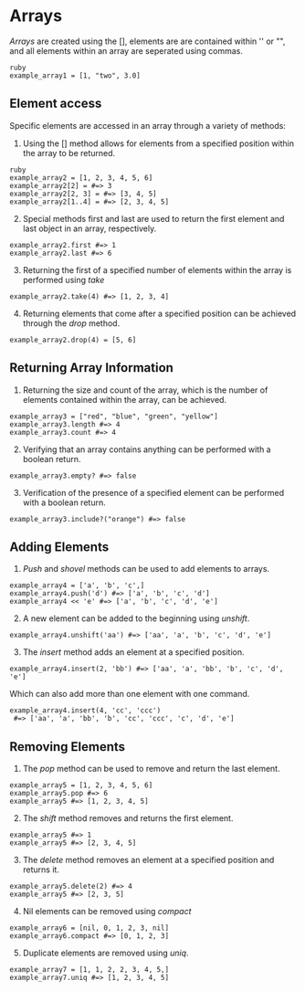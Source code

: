 # Arrays

 *Arrays* are created using the [], elements are are contained within '' or "",
 and all elements within an array are seperated using commas.

```
ruby
example_array1 = [1, "two", 3.0]
```

## Element access

Specific elements are accessed in an array through a variety of methods:

1. Using the [] method allows for elements from a specified position within the
array to be returned.

```
ruby
example_array2 = [1, 2, 3, 4, 5, 6]
example_array2[2] = #=> 3
example_array2[2, 3] = #=> [3, 4, 5]
example_array2[1..4] = #=> [2, 3, 4, 5]

```

 2. Special methods first and last are used to return the first element and last
 object in an array, respectively.

 ```
 example_array2.first #=> 1
 example_array2.last #=> 6
 ```

 3.  Returning the first of a specified number of elements within the array is
 performed using *take*

 ```
 example_array2.take(4) #=> [1, 2, 3, 4]
 ```

 4. Returning elements that come after a specified position can be achieved
 through the *drop* method.

 ```
 example_array2.drop(4) = [5, 6]
```

## Returning Array Information

1. Returning the size and count of the array, which is the number of elements
contained within the array, can be achieved.

```
example_array3 = ["red", "blue", "green", "yellow"]
example_array3.length #=> 4
example_array3.count #=> 4
```

2. Verifying that an array contains anything can be performed with a boolean
return.

```
example_array3.empty? #=> false
```

3. Verification of the presence of a specified element can be performed with a
boolean return.

```
example_array3.include?("orange") #=> false
```

## Adding Elements

1. *Push* and *shovel* methods can be used to add elements to arrays.

```
example_array4 = ['a', 'b', 'c',]
example_array4.push('d') #=> ['a', 'b', 'c', 'd']
example_array4 << 'e' #=> ['a', 'b', 'c', 'd', 'e']
```

2. A new element can be added to the beginning using *unshift*.

```
example_array4.unshift('aa') #=> ['aa', 'a', 'b', 'c', 'd', 'e']
```

3. The *insert* method adds an element at a specified position.

```
example_array4.insert(2, 'bb') #=> ['aa', 'a', 'bb', 'b', 'c', 'd', 'e']
```

Which can also add more than one element with one command.

```
example_array4.insert(4, 'cc', 'ccc')
 #=> ['aa', 'a', 'bb', 'b', 'cc', 'ccc', 'c', 'd', 'e']
```

## Removing Elements

1. The *pop* method can be used to remove and return the last element.

```
example_array5 = [1, 2, 3, 4, 5, 6]
example_array5.pop #=> 6
example_array5 #=> [1, 2, 3, 4, 5]
```

2. The *shift* method removes and returns the first element.

```
example_array5 #=> 1
example_array5 #=> [2, 3, 4, 5]
```

3. The *delete* method removes an element at a specified position and returns
it.

```
example_array5.delete(2) #=> 4
example_array5 #=> [2, 3, 5]
```

4. Nil elements can be removed using *compact*

```
example_array6 = [nil, 0, 1, 2, 3, nil]
example_array6.compact #=> [0, 1, 2, 3]
```

5. Duplicate elements are removed using *uniq*.

```
example_array7 = [1, 1, 2, 2, 3, 4, 5,]
example_array7.uniq #=> [1, 2, 3, 4, 5]
```

